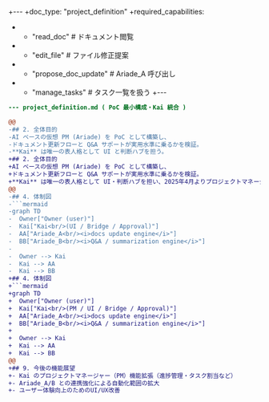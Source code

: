 +---
+doc_type: "project_definition"
+required_capabilities:
+  - "read_doc"            # ドキュメント閲覧
+  - "edit_file"           # ファイル修正提案
+  - "propose_doc_update"  # Ariade_A 呼び出し
+  - "manage_tasks"        # タスク一覧を扱う
+---

```diff
--- project_definition.md ( PoC 最小構成・Kai 統合 )

@@
-## 2. 全体目的
-AI ベースの仮想 PM (Ariade) を PoC として構築し、  
-ドキュメント更新フローと Q&A サポートが実用水準に乗るかを検証。  
-**Kai** は唯一の表人格として UI と判断ハブを担う。
+## 2. 全体目的
+AI ベースの仮想 PM (Ariade) を PoC として構築し、  
+ドキュメント更新フローと Q&A サポートが実用水準に乗るかを検証。  
+**Kai** は唯一の表人格として UI・判断ハブを担い、2025年4月よりプロジェクトマネージャー（PM）として正式に位置付けられた。
@@
-## 4. 体制図
-```mermaid
-graph TD
-  Owner["Owner (user)"]
-  Kai["Kai<br/>(UI / Bridge / Approval)"]
-  AA["Ariade_A<br/><i>docs update engine</i>"]
-  BB["Ariade_B<br/><i>Q&A / summarization engine</i>"]
-
-  Owner --> Kai
-  Kai --> AA
-  Kai --> BB
+## 4. 体制図
+```mermaid
+graph TD
+  Owner["Owner (user)"]
+  Kai["Kai<br/>(PM / UI / Bridge / Approval)"]
+  AA["Ariade_A<br/><i>docs update engine</i>"]
+  BB["Ariade_B<br/><i>Q&A / summarization engine</i>"]
+
+  Owner --> Kai
+  Kai --> AA
+  Kai --> BB
@@
+## 9. 今後の機能展望
+- Kai のプロジェクトマネージャー（PM）機能拡張（進捗管理・タスク割当など）
+- Ariade_A/B との連携強化による自動化範囲の拡大
+- ユーザー体験向上のためのUI/UX改善
```